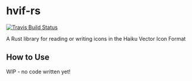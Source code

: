 # hvif-rs

[![Travis Build Status](https://travis-ci.org/Lacaranian/hvif-rs.svg?branch=master)](https://travis-ci.org/Lacaranian/hvif-rs)

A Rust library for reading or writing icons in the Haiku Vector Icon Format

## How to Use

WIP - no code written yet!

